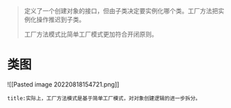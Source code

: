 >定义了一个创建对象的接口，但由子类决定要实例化哪个类。工厂方法把实例化操作推迟到子类。
>
>工厂方法模式比简单工厂模式更加符合开闭原则。

# 类图

![[Pasted image 20220818154721.png]]

```ad-note
title:实际上，工厂方法模式是基于简单工厂模式，对对象创建逻辑的进一步拆分。
```








